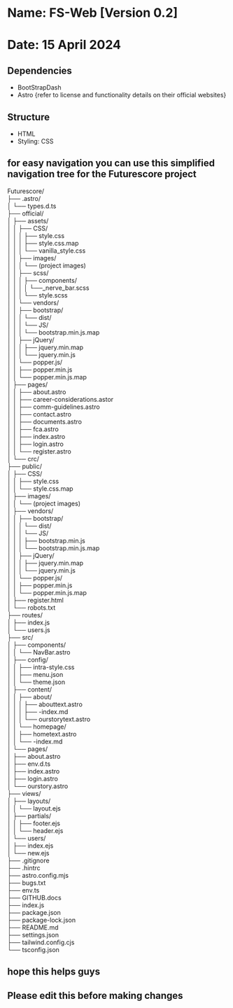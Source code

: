 # Name: FS-Web [Version 0.2]

# Date: 15 April 2024

## Dependencies

* BootStrapDash
* Astro {refer to license and functionality details on their official websites}

## Structure

* HTML
* Styling: CSS

## for easy navigation you can use this simplified navigation tree for the Futurescore project

Futurescore/    
├── .astro/  
│   └── types.d.ts  
├── official/  
│   ├── assets/  
│   │   ├── CSS/  
│   │   │   ├── style.css  
│   │   │   ├── style.css.map  
│   │   │   └── vanilla_style.css  
│   │   ├── images/  
│   │   │   └── (project images)  
│   │   ├── scss/  
│   │   │   ├── components/    
│   │   │   │   └──_nerve_bar.scss  
│   │   │   └── style.scss  
│   │   └── vendors/  
│   │       ├── bootstrap/  
│   │       │   └── dist/    
│   │       │       └── JS/  
│   │       │           └── bootstrap.min.js.map  
│   │       ├── jQuery/    
│   │       │   ├── jquery.min.map  
│   │       │   └── jquery.min.js  
│   │       └── popper.js/  
│   │           ├── popper.min.js  
│   │           └── popper.min.js.map  
│   ├── pages/  
│   │   ├── about.astro  
│   │   ├── career-considerations.astor  
│   │   ├── comm-guidelines.astro  
│   │   ├── contact.astro  
│   │   ├── documents.astro  
│   │   ├── fca.astro  
│   │   ├── index.astro    
│   │   ├── login.astro  
│   │   └── register.astro  
│   └── crc/  
├── public/  
│   ├── CSS/  
│   │   ├── style.css  
│   │   └── style.css.map  
│   ├── images/  
│   │   └── (project images)  
│   ├── vendors/  
│   │   ├── bootstrap/  
│   │   │   └── dist/  
│   │   │       └── JS/  
│   │   │           ├── bootstrap.min.js  
│   │   │           └── bootstrap.min.js.map  
│   │   ├── jQuery/  
│   │   │   ├── jquery.min.map  
│   │   │   └── jquery.min.js  
│   │   └── popper.js/  
│   │       ├── popper.min.js  
│   │       └── popper.min.js.map  
│   ├── register.html  
│   └── robots.txt  
├── routes/  
│   ├── index.js  
│   └── users.js  
├── src/  
│   ├── components/        
│   │   └── NavBar.astro        
│   ├── config/                
│   │   ├── intra-style.css  
│   │   ├── menu.json  
│   │   └── theme.json  
│   ├── content/  
│   │   ├── about/  
│   │   │   ├── abouttext.astro  
│   │   │   ├── -index.md  
│   │   │   └── ourstorytext.astro    
│   │   └── homepage/  
│   │       ├── hometext.astro  
│   │       └── -index.md  
│   └── pages/  
│       ├── about.astro  
│       ├── env.d.ts    
│       ├── index.astro  
│       ├── login.astro  
│       └── ourstory.astro  
├── views/      
│   ├── layouts/          
│   │   └── layout.ejs    
│   ├── partials/  
│   │   ├── footer.ejs  
│   │   └── header.ejs  
│   └── users/        
│       ├── index.ejs  
│       └── new.ejs  
├── .gitignore  
├── .hintrc          
├── astro.config.mjs  
├── bugs.txt  
├── env.ts      
├── GITHUB.docs  
├── index.js      
├── package.json      
├── package-lock.json  
├── README.md      
├── settings.json      
├── tailwind.config.cjs  
└── tsconfig.json    

## hope this helps guys

## Please edit this before making changes
